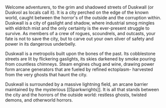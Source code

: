 Welcome adventurers, to the grim and shadowed streets of Duskwall (or Duskvol as locals call it). It is a city perched on the edge of the known world, caught between the horror's of the outside and the corruption within. Duskwall is a city of gaslight and shadow, where industrial smog mingles with eldritch mist and the only certainty is the ever-present struggle to survive. As members of a crew of rogues, scoundrels, and outcasts, your fate is not to save the city, but to carve out your own sliver of safety and power in its dangerous underbelly.

Duskwall is a metropolis built upon the bones of the past. Its cobblestone streets are lit by flickering gaslights, its skies darkened by smoke pouring from countless chimneys. Steam engines chug and wine, drawing power form arcane generators that are fueled by refined ectoplasm- harvested from the very ghosts that haunt  the city.

Duskwall is surrounded by a massive lightning field, an arcane barrier maintained by the mysterious [[Sparkwrights]]. It is all that stands between the city and the horrors of the outside world: restless ghosts, twisted demons, and otherworld horrors.
